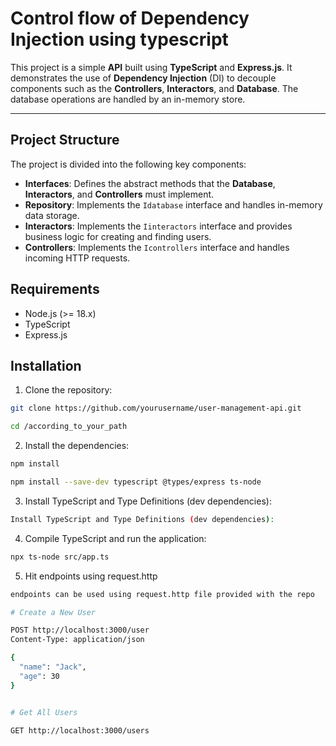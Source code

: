 # Control flow of Dependency Injection using typescript

This project is a simple **API** built using **TypeScript** and **Express.js**. It demonstrates the use of **Dependency Injection** (DI) to decouple components such as the **Controllers**, **Interactors**, and **Database**. The database operations are handled by an in-memory store.

---

## Project Structure

The project is divided into the following key components:

- **Interfaces**: Defines the abstract methods that the **Database**, **Interactors**, and **Controllers** must implement.
- **Repository**: Implements the `Idatabase` interface and handles in-memory data storage.
- **Interactors**: Implements the `Iinteractors` interface and provides business logic for creating and finding users.
- **Controllers**: Implements the `Icontrollers` interface and handles incoming HTTP requests.

## Requirements

- Node.js (>= 18.x)
- TypeScript
- Express.js

## Installation

1. Clone the repository:

```bash
git clone https://github.com/yourusername/user-management-api.git

cd /according_to_your_path
```

2. Install the dependencies:
```bash
npm install

npm install --save-dev typescript @types/express ts-node
```
3. Install TypeScript and Type Definitions (dev dependencies):
```bash
Install TypeScript and Type Definitions (dev dependencies):
```
4. Compile TypeScript and run the application:
```bash
npx ts-node src/app.ts
```
5. Hit endpoints using request.http
```bash
endpoints can be used using request.http file provided with the repo

# Create a New User

POST http://localhost:3000/user
Content-Type: application/json

{
  "name": "Jack",
  "age": 30
}


# Get All Users

GET http://localhost:3000/users


```